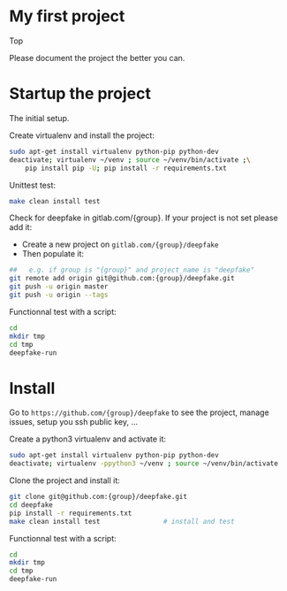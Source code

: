 # My first project
Top

Please document the project the better you can.

# Startup the project

The initial setup.

Create virtualenv and install the project:
```bash
sudo apt-get install virtualenv python-pip python-dev
deactivate; virtualenv ~/venv ; source ~/venv/bin/activate ;\
    pip install pip -U; pip install -r requirements.txt
```

Unittest test:
```bash
make clean install test
```

Check for deepfake in gitlab.com/{group}.
If your project is not set please add it:

- Create a new project on `gitlab.com/{group}/deepfake`
- Then populate it:

```bash
##   e.g. if group is "{group}" and project_name is "deepfake"
git remote add origin git@github.com:{group}/deepfake.git
git push -u origin master
git push -u origin --tags
```

Functionnal test with a script:

```bash
cd
mkdir tmp
cd tmp
deepfake-run
```

# Install

Go to `https://github.com/{group}/deepfake` to see the project, manage issues,
setup you ssh public key, ...

Create a python3 virtualenv and activate it:

```bash
sudo apt-get install virtualenv python-pip python-dev
deactivate; virtualenv -ppython3 ~/venv ; source ~/venv/bin/activate
```

Clone the project and install it:

```bash
git clone git@github.com:{group}/deepfake.git
cd deepfake
pip install -r requirements.txt
make clean install test                # install and test
```
Functionnal test with a script:

```bash
cd
mkdir tmp
cd tmp
deepfake-run
```
